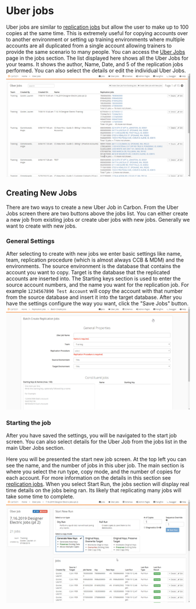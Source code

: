 # Uber jobs
Uber jobs are similar to [replication jobs](Replication-Jobs.md) but allow the user to make up to 100 copies at the same time. This is extremely useful for copying accounts over to another environment or setting up training environments where multiple accounts are all duplicated from a single account allowing trainers to provide the same scenario to many people. You can access the [Uber Jobs](Application-Home.md) page in the jobs section. The list displayed here shows all the Uber Jobs for your teams. It shows the author, Name, Date, and 5 of the replication jobs performed. You can also select the details or edit the individual Uber Jobs. 
<img src="Media/Uber-Jobs-List.png">


## Creating New Jobs
There are two ways to create a new Uber Job in Carbon. From the Uber Jobs screen there are two buttons above the jobs list. You can either 
create a new job from existing jobs or create uber jobs with new jobs.
Generally we want to create with new jobs. 

### General Settings
After selecting to create with new jobs we enter basic settings like name, team, replication procedure (which is almost always CCB & MDM) and the environments. The source environment is the database that contains the account you want to copy. Target is the database that the replicated accounts are inserted into.
The Starting keys section is used to enter the source account numbers, and the name you want for the replication job. For example `1234567890 Test Account` will copy the account with that number from the source database and insert it into the target database. After you have the settings configure the way you want, click the "Save Jobs" button.
<img src="Media/Uber-Jobs-General-Properties.png">

### Starting the job
After you have saved the settings, you will be navigated to the start job screen. You can also select details for the Uber Job from the jobs list in the main Uber Jobs section. 

Here you will be presented the start new job screen. At the top left you can see the name, and the number of jobs in this uber job. The main section is where you select the run type, copy mode, and the number of copies for each account. For more information on the details in this section see [replication jobs](Replication-Jobs.md#Start-New-Run). When you select Start Run, the jobs section will display real time details on the jobs being ran. Its likely that replicating many jobs will take some time to complete.
<img src="Media/Uber-Jobs-Start-Run.png">

